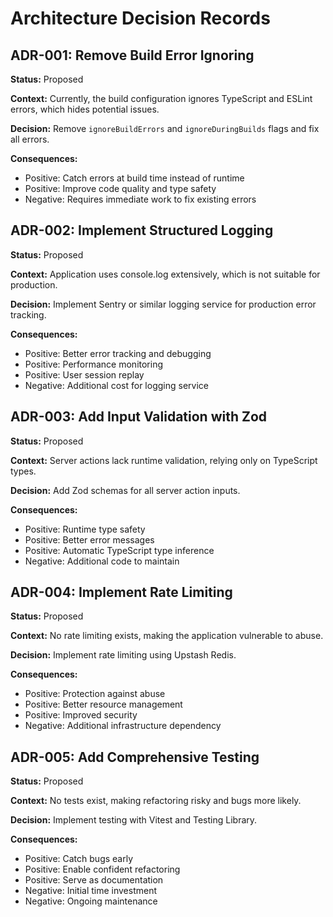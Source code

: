 # Architecture Decision Records

## ADR-001: Remove Build Error Ignoring

**Status:** Proposed

**Context:** Currently, the build configuration ignores TypeScript and ESLint errors, which hides potential issues.

**Decision:** Remove `ignoreBuildErrors` and `ignoreDuringBuilds` flags and fix all errors.

**Consequences:**
- Positive: Catch errors at build time instead of runtime
- Positive: Improve code quality and type safety
- Negative: Requires immediate work to fix existing errors

## ADR-002: Implement Structured Logging

**Status:** Proposed

**Context:** Application uses console.log extensively, which is not suitable for production.

**Decision:** Implement Sentry or similar logging service for production error tracking.

**Consequences:**
- Positive: Better error tracking and debugging
- Positive: Performance monitoring
- Positive: User session replay
- Negative: Additional cost for logging service

## ADR-003: Add Input Validation with Zod

**Status:** Proposed

**Context:** Server actions lack runtime validation, relying only on TypeScript types.

**Decision:** Add Zod schemas for all server action inputs.

**Consequences:**
- Positive: Runtime type safety
- Positive: Better error messages
- Positive: Automatic TypeScript type inference
- Negative: Additional code to maintain

## ADR-004: Implement Rate Limiting

**Status:** Proposed

**Context:** No rate limiting exists, making the application vulnerable to abuse.

**Decision:** Implement rate limiting using Upstash Redis.

**Consequences:**
- Positive: Protection against abuse
- Positive: Better resource management
- Positive: Improved security
- Negative: Additional infrastructure dependency

## ADR-005: Add Comprehensive Testing

**Status:** Proposed

**Context:** No tests exist, making refactoring risky and bugs more likely.

**Decision:** Implement testing with Vitest and Testing Library.

**Consequences:**
- Positive: Catch bugs early
- Positive: Enable confident refactoring
- Positive: Serve as documentation
- Negative: Initial time investment
- Negative: Ongoing maintenance

